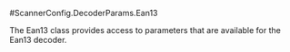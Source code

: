 #ScannerConfig.DecoderParams.Ean13

The Ean13 class provides access to parameters that are available for the Ean13 decoder.